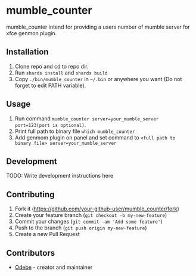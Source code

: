 # mumble_counter

mumble_counter intend for providing a users number of mumble server for xfce genmon plugin.

## Installation

1. Clone repo and cd to repo dir.
2. Run `shards install` and `shards build`
3. Copy `./bin/mumble_counter` in `~/.bin` or anywhere you want (Do not forget to edit PATH variable).

## Usage

1. Run command `mumble_counter server=your_mumble_server port=123(port is optional)`.
2. Print full path to binary file `which mumble_counter`
3. Add genmom plugin on panel and set command to `<full path to binary file> server=your_mumble_server`

## Development

TODO: Write development instructions here

## Contributing

1. Fork it (<https://github.com/your-github-user/mumble_counter/fork>)
2. Create your feature branch (`git checkout -b my-new-feature`)
3. Commit your changes (`git commit -am 'Add some feature'`)
4. Push to the branch (`git push origin my-new-feature`)
5. Create a new Pull Request

## Contributors

- [Odebe](https://github.com/odebe) - creator and maintainer
